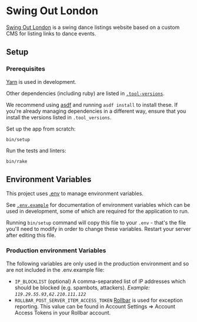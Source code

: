 # Swing Out London

[Swing Out London](https://www.swingoutlondon.co.uk) is a swing dance listings
website based on a custom CMS for listing links to dance events.

## Setup

### Prerequisites

[Yarn](https://yarnpkg.com/en/docs/install/) is used in development.

Other dependencies (including ruby) are listed in
[`.tool-versions`](.tool-versions).

We recommend using [asdf](https://github.com/asdf-vm/asdf) and running `asdf
install` to install these. If you're already managing dependencies in a
different way, ensure that you install the versions listed in
`.tool_versions`.


Set up the app from scratch:

    bin/setup

Run the tests and linters:

    bin/rake

## Environment Variables

This project uses [.env](https://github.com/bkeepers/dotenv) to manage
environment variables.

See [`.env.example`](.env.example) for documentation of environment variables
which can be used in development, some of which are required for the
application to run.

Running `bin/setup` command will copy this file to your `.env` - that's the
file you'll need to modify in order to change these variables. Restart your
server after editing this file.

### Production environment Variables

The following variables are only used in the production environment and so
are not included in the .env.example file:

  - `IP_BLOCKLIST` (optional) A comma-separated list of IP addresses which
    should be blocked (e.g. spambots, attackers). _Example:
    `119.29.55.93,62.210.111.122`_
  - `ROLLBAR_POST_SERVER_ITEM_ACCESS_TOKEN` [Rollbar](https://rollbar.com/) is
    used for exception reporting. This value can be found in Account Settings
    => Account Access Tokens in your Rollbar account.
